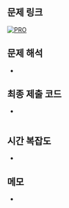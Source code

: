 ## 문제 링크

[![PRO]][Link]

## 문제 해석

-

## 최종 제출 코드

-

```js

```

## 시간 복잡도

-

## 메모

-   <!---------------------------------------------------------------------------->

[PRO]: https://github.com/chopinoff/js-algorithm/assets/107768516/6bb592e8-21d7-4244-91bb-8708f1f8ebb0
[BOJ]: https://github.com/chopinoff/js-algorithm/assets/107768516/ab4a009d-7575-4362-8a74-ebd2476570e4
[Link]: https://school.programmers.co.kr/learn/courses/30/lessons/49994

